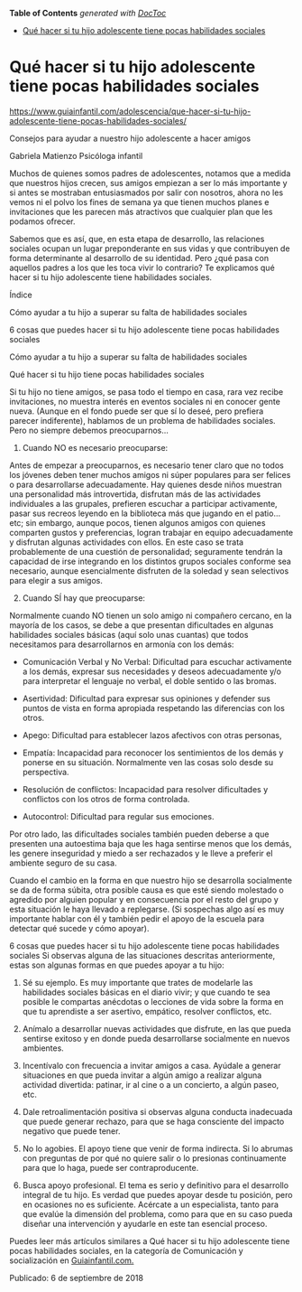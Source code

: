 <!-- START doctoc generated TOC please keep comment here to allow auto update -->
<!-- DON'T EDIT THIS SECTION, INSTEAD RE-RUN doctoc TO UPDATE -->
**Table of Contents**  *generated with [DocToc](https://github.com/thlorenz/doctoc)*

- [Qué hacer si tu hijo adolescente tiene pocas habilidades sociales](#qu%C3%A9-hacer-si-tu-hijo-adolescente-tiene-pocas-habilidades-sociales)

<!-- END doctoc generated TOC please keep comment here to allow auto update -->

# Qué hacer si tu hijo adolescente tiene pocas habilidades sociales

https://www.guiainfantil.com/adolescencia/que-hacer-si-tu-hijo-adolescente-tiene-pocas-habilidades-sociales/

Consejos para ayudar a nuestro hijo adolescente a hacer amigos

Gabriela Matienzo
Psicóloga infantil

Muchos de quienes somos padres de adolescentes, notamos que a medida que nuestros hijos crecen, sus amigos empiezan a ser lo más importante y si antes se mostraban entusiasmados por salir con nosotros, ahora no les vemos ni el polvo los fines de semana ya que tienen muchos planes e invitaciones que les parecen más atractivos que cualquier plan que les podamos ofrecer.

Sabemos que es así, que, en esta etapa de desarrollo, las relaciones sociales ocupan un lugar preponderante en sus vidas y que contribuyen de forma determinante al desarrollo de su identidad. Pero ¿qué pasa con aquellos padres a los que les toca vivir lo contrario? Te explicamos qué hacer si tu hijo adolescente tiene habilidades sociales.

Índice

Cómo ayudar a tu hijo a superar su falta de habilidades sociales

6 cosas que puedes hacer si tu hijo adolescente tiene pocas habilidades sociales

Cómo ayudar a tu hijo a superar su falta de habilidades sociales

Qué hacer si tu hijo tiene pocas habilidades sociales

Si tu hijo no tiene amigos, se pasa todo el tiempo en casa, rara vez recibe invitaciones, no muestra interés en eventos sociales ni en conocer gente nueva. (Aunque en el fondo puede ser que sí lo deseé, pero prefiera parecer indiferente), hablamos de un problema de habilidades sociales. Pero no siempre debemos preocuparnos...

1. Cuando NO es necesario preocuparse:

Antes de empezar a preocuparnos, es necesario tener claro que no todos los jóvenes deben tener muchos amigos ni súper populares para ser felices o para desarrollarse adecuadamente. Hay quienes desde niños muestran una personalidad más introvertida, disfrutan más de las actividades individuales a las grupales, prefieren escuchar a participar activamente, pasar sus recreos leyendo en la biblioteca más que jugando en el patio…etc; sin embargo, aunque pocos, tienen algunos amigos con quienes comparten gustos y preferencias, logran trabajar en equipo adecuadamente y disfrutan algunas actividades con ellos. En este caso se trata probablemente de una cuestión de personalidad; seguramente tendrán la capacidad de irse integrando en los distintos grupos sociales conforme sea necesario, aunque esencialmente disfruten de la soledad y sean selectivos para elegir a sus amigos.

2. Cuando SÍ hay que preocuparse:

Normalmente cuando NO tienen un solo amigo ni compañero cercano, en la mayoría de los casos, se debe a que presentan dificultades en algunas habilidades sociales básicas (aquí solo unas cuantas) que todos necesitamos para desarrollarnos en armonía con los demás:

- Comunicación Verbal y No Verbal: Dificultad para escuchar activamente a los demás, expresar sus necesidades y deseos adecuadamente y/o para interpretar el lenguaje no verbal, el doble sentido o las bromas.

- Asertividad: Dificultad para expresar sus opiniones y defender sus puntos de vista en forma apropiada respetando las diferencias con los otros.

- Apego: Dificultad para establecer lazos afectivos con otras personas,

- Empatía: Incapacidad para reconocer los sentimientos de los demás y ponerse en su situación. Normalmente ven las cosas solo desde su perspectiva.

- Resolución de conflictos: Incapacidad para resolver dificultades y conflictos con los otros de forma controlada.

- Autocontrol: Dificultad para regular sus emociones.

Por otro lado, las dificultades sociales también pueden deberse a que presenten una autoestima baja que les haga sentirse menos que los demás, les genere inseguridad y miedo a ser rechazados y le lleve a preferir el ambiente seguro de su casa.

Cuando el cambio en la forma en que nuestro hijo se desarrolla socialmente se da de forma súbita, otra posible causa es que esté siendo molestado o agredido por alguien popular y en consecuencia por el resto del grupo y esta situación le haya llevado a replegarse. (Si sospechas algo así es muy importante hablar con él y también pedir el apoyo de la escuela para detectar qué sucede y cómo apoyar).

6 cosas que puedes hacer si tu hijo adolescente tiene pocas habilidades sociales
Si observas alguna de las situaciones descritas anteriormente, estas son algunas formas en que puedes apoyar a tu hijo:

1. Sé su ejemplo. Es muy importante que trates de modelarle las habilidades sociales básicas en el diario vivir; y que cuando te sea posible le compartas anécdotas o lecciones de vida sobre la forma en que tu aprendiste a ser asertivo, empático, resolver conflictos, etc.

2. Anímalo a desarrollar nuevas actividades que disfrute, en las que pueda sentirse exitoso y en donde pueda desarrollarse socialmente en nuevos ambientes.

3. Incentívalo con frecuencia a invitar amigos a casa. Ayúdale a generar situaciones en que pueda invitar a algún amigo a realizar alguna actividad divertida: patinar, ir al cine o a un concierto, a algún paseo, etc.

4. Dale retroalimentación positiva si observas alguna conducta inadecuada que puede generar rechazo, para que se haga consciente del impacto negativo que puede tener.

5. No lo agobies. El apoyo tiene que venir de forma indirecta. Si lo abrumas con preguntas de por qué no quiere salir o lo presionas continuamente para que lo haga, puede ser contraproducente.

6. Busca apoyo profesional. El tema es serio y definitivo para el desarrollo integral de tu hijo. Es verdad que puedes apoyar desde tu posición, pero en ocasiones no es suficiente. Acércate a un especialista, tanto para que evalúe la dimensión del problema, como para que en su caso pueda diseñar una intervención y ayudarle en este tan esencial proceso.

Puedes leer más artículos similares a Qué hacer si tu hijo adolescente tiene pocas habilidades sociales, en la categoría de Comunicación y socialización en [Guiainfantil.com.](https://www.guiainfantil.com/adolescencia/comunicacion-y-socializacion/)

Publicado: 6 de septiembre de 2018
